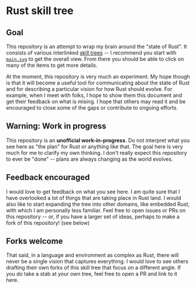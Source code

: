 # Rust skill tree

## Goal

This repository is an attempt to wrap my brain around the "state of Rust". It consists of various interlinked [skill trees] -- I recommend you start with [`main.svg`] to get the overall view. From there you should be able to click on many of the items to get more details.

[skill trees]: https://github.com/nikomatsakis/skill-tree
[`main.svg`]: https://raw.githubusercontent.com/nikomatsakis/rust-skill-tree/main/src/main.toml.svg

At the moment, this repository is very much an experiment. My hope though is that it will become a useful tool for communicating about the state of Rust and for describing a particular vision for how Rust should evolve. For example, when I meet with folks, I hope to show them this document and get their feedback on what is mising. I hope that others may read it and be encouraged to close some of the gaps or contribute to ongoing efforts.

## Warning: Work in progress

This repository is an **unofficial work-in-progress**. Do not interpret what you see here as "the plan" for Rust or anything like that. The goal here is very much for me to clarify my own thinking. I don't really expect this repository to ever be "done" -- plans are always changing as the world evolves.

## Feedback encouraged

I would love to get feedback on what you see here. I am quite sure that I have overlooked a lot of things that are taking place in Rust land. I would also like to start expanding the tree into other domains, like embedded Rust, with which I am personally less familiar. Feel free to open issues or PRs on this repository -- or, if you have a larger set of ideas, perhaps to make a fork of this repository! (see below)

## Forks welcome

That said, in a language and environment as complex as Rust, there will never be a single vision that captures everything. I would love to see others drafting their own forks of this skill tree that focus on a different angle. If you do take a stab at your own tree, feel free to open a PR and link to it here.

